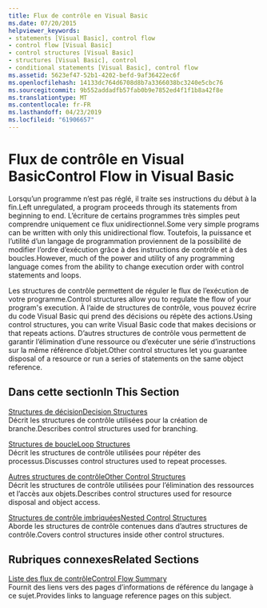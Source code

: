 ```yaml
---
title: Flux de contrôle en Visual Basic
ms.date: 07/20/2015
helpviewer_keywords:
- statements [Visual Basic], control flow
- control flow [Visual Basic]
- control structures [Visual Basic]
- structures [Visual Basic], control
- conditional statements [Visual Basic], control flow
ms.assetid: 5623ef47-52b1-4202-befd-9af36422ec6f
ms.openlocfilehash: 14133dc764d6708d8b7a3366038bc3240e5cbc76
ms.sourcegitcommit: 9b552addadfb57fab0b9e7852ed4f1f1b8a42f8e
ms.translationtype: MT
ms.contentlocale: fr-FR
ms.lasthandoff: 04/23/2019
ms.locfileid: "61906657"
---
```

# <a name="control-flow-in-visual-basic"></a><span data-ttu-id="04d57-102">Flux de contrôle en Visual Basic</span><span class="sxs-lookup"><span data-stu-id="04d57-102">Control Flow in Visual Basic</span></span>
<span data-ttu-id="04d57-103">Lorsqu’un programme n’est pas réglé, il traite ses instructions du début à la fin.</span><span class="sxs-lookup"><span data-stu-id="04d57-103">Left unregulated, a program proceeds through its statements from beginning to end.</span></span> <span data-ttu-id="04d57-104">L’écriture de certains programmes très simples peut comprendre uniquement ce flux unidirectionnel.</span><span class="sxs-lookup"><span data-stu-id="04d57-104">Some very simple programs can be written with only this unidirectional flow.</span></span> <span data-ttu-id="04d57-105">Toutefois, la puissance et l’utilité d’un langage de programmation proviennent de la possibilité de modifier l’ordre d’exécution grâce à des instructions de contrôle et à des boucles.</span><span class="sxs-lookup"><span data-stu-id="04d57-105">However, much of the power and utility of any programming language comes from the ability to change execution order with control statements and loops.</span></span>  
  
 <span data-ttu-id="04d57-106">Les structures de contrôle permettent de réguler le flux de l’exécution de votre programme.</span><span class="sxs-lookup"><span data-stu-id="04d57-106">Control structures allow you to regulate the flow of your program's execution.</span></span> <span data-ttu-id="04d57-107">À l’aide de structures de contrôle, vous pouvez écrire du code Visual Basic qui prend des décisions ou répète des actions.</span><span class="sxs-lookup"><span data-stu-id="04d57-107">Using control structures, you can write Visual Basic code that makes decisions or that repeats actions.</span></span> <span data-ttu-id="04d57-108">D’autres structures de contrôle vous permettent de garantir l’élimination d’une ressource ou d’exécuter une série d’instructions sur la même référence d’objet.</span><span class="sxs-lookup"><span data-stu-id="04d57-108">Other control structures let you guarantee disposal of a resource or run a series of statements on the same object reference.</span></span>  
  
## <a name="in-this-section"></a><span data-ttu-id="04d57-109">Dans cette section</span><span class="sxs-lookup"><span data-stu-id="04d57-109">In This Section</span></span>  
 [<span data-ttu-id="04d57-110">Structures de décision</span><span class="sxs-lookup"><span data-stu-id="04d57-110">Decision Structures</span></span>](../../../../visual-basic/programming-guide/language-features/control-flow/decision-structures.md)  
 <span data-ttu-id="04d57-111">Décrit les structures de contrôle utilisées pour la création de branche.</span><span class="sxs-lookup"><span data-stu-id="04d57-111">Describes control structures used for branching.</span></span>  
  
 [<span data-ttu-id="04d57-112">Structures de boucle</span><span class="sxs-lookup"><span data-stu-id="04d57-112">Loop Structures</span></span>](../../../../visual-basic/programming-guide/language-features/control-flow/loop-structures.md)  
 <span data-ttu-id="04d57-113">Décrit les structures de contrôle utilisées pour répéter des processus.</span><span class="sxs-lookup"><span data-stu-id="04d57-113">Discusses control structures used to repeat processes.</span></span>  
  
 [<span data-ttu-id="04d57-114">Autres structures de contrôle</span><span class="sxs-lookup"><span data-stu-id="04d57-114">Other Control Structures</span></span>](../../../../visual-basic/programming-guide/language-features/control-flow/other-control-structures.md)  
 <span data-ttu-id="04d57-115">Décrit les structures de contrôle utilisées pour l’élimination des ressources et l’accès aux objets.</span><span class="sxs-lookup"><span data-stu-id="04d57-115">Describes control structures used for resource disposal and object access.</span></span>  
  
 [<span data-ttu-id="04d57-116">Structures de contrôle imbriquées</span><span class="sxs-lookup"><span data-stu-id="04d57-116">Nested Control Structures</span></span>](../../../../visual-basic/programming-guide/language-features/control-flow/nested-control-structures.md)  
 <span data-ttu-id="04d57-117">Aborde les structures de contrôle contenues dans d’autres structures de contrôle.</span><span class="sxs-lookup"><span data-stu-id="04d57-117">Covers control structures inside other control structures.</span></span>  
  
## <a name="related-sections"></a><span data-ttu-id="04d57-118">Rubriques connexes</span><span class="sxs-lookup"><span data-stu-id="04d57-118">Related Sections</span></span>  
 [<span data-ttu-id="04d57-119">Liste des flux de contrôle</span><span class="sxs-lookup"><span data-stu-id="04d57-119">Control Flow Summary</span></span>](../../../../visual-basic/language-reference/keywords/control-flow-summary.md)  
 <span data-ttu-id="04d57-120">Fournit des liens vers des pages d’informations de référence du langage à ce sujet.</span><span class="sxs-lookup"><span data-stu-id="04d57-120">Provides links to language reference pages on this subject.</span></span>
